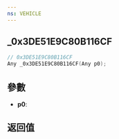 ```yaml
---
ns: VEHICLE
---
```

## _0x3DE51E9C80B116CF

```c
// 0x3DE51E9C80B116CF
Any _0x3DE51E9C80B116CF(Any p0);
```


## 參數
* **p0**: 

## 返回值
